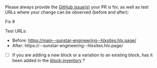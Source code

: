 Please always provide the [GitHub issue(s)](../issues) your PR is for, as well as test URLs where your change can be observed (before and after):

Fix #<gh-issue-id>

Test URLs:
- Before: https://main--sunstar-engineering--hlxsites.hlx.page/
- After: https://<branch>--sunstar-engineering--hlxsites.hlx.page/

- [ ]  If you are adding a new block or a variation to an existing block, has it been added in the [block-inventory](https://adobe.sharepoint.com/:w:/r/sites/HelixProjects/Shared%20Documents/sites/sunstar/sunstar-engineering/_drafts/block-inventory.docx?d=w0e883b961c9f4401bae37da23ace83ec&csf=1&web=1&e=KcfAim) ?

